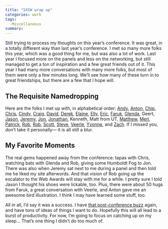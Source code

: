 ```yaml
---
title: "SXSW wrap up"
categories: work
tags:
  -Miscellaneous
summary: 
---
```

<p>Still trying to process my thoughts on this year&#8217;s conference.  It was great, in a totally different way than last year&#8217;s conference.  I met so many more folks this year, which was a good thing for me, but was also a lot of work.  Last year I focused more on the panels and less on the networking, but still managed to get a ton of inspiration and a few great friends out of it.  This year I had many more conversations with many more folks, but most of them were only a few minutes long.  We&#8217;ll see how many of these turn in to great friendships, but there are a few that I hope will.</p>

<h2>The Requisite Namedropping</h2>

<p>Here are the folks I met up with, in alphabetical order: <a href="http://andybudd.com/">Andy</a>, <a href="http://antonpeck.com">Anton</a>, <a href="http://www.du.edu/">Chip</a>, <a href="http://waffle.clientside.net.au">Chris</a>, <a href="http://www.designrabbit.com/">Cindy</a>, <a href="http://focalcurve.com">Craig</a>, <a href="http://blog.fatbusinessman.com/">David</a>, <a href="http://boxofchocolates.ca/">Derek</a>, <a href="http://epersonae.com">Elaine</a>, <a href="http://ellythompson.com/">Elly</a>, <a href="http://meyerweb.com">Eric</a>, <a href="http://kurafire.net/">Faruk</a>, <a href="http://glendathegood.com">Glenda</a>, Geert, <a href="http://jasonsantamaria.com/">Jason</a>, <a href="http://adactio.com">Jeremy</a>, <a href="http://hicksdesign.co.uk">Jon</a>, <a href="http://snook.ca">Jonathan</a>,  Kenneth, Matt from UT, <a href="http://usabilityworks.typepad.com/">Matthew</a>, <a href="http://blog.meriwilliams.com/">Meri</a>, <a href="http://patrickhaney.com/">Patrick</a>, <a href="http://www.sinkingships.net">Rob</a>, <a href="http://www.robweychert.com/">Rob</a>, <a href="http://fozzy.csuchico.edu/wordpress/">Scott</a>, <a href="http://nascentguruism.com">Steve</a>, <a href="http://veerle.duoh.com/">Veerle</a>, <a href="http://yvonneadams.com/">Yvonne</a>, and <a href="http://zachinglis.com/">Zach</a>. If I missed you, don&#8217;t take it personally&#8212; it is all still a blur.</p>

<h2>My Favorite Moments</h2>

<p>The real gems happened away from the conference: tapas with Chris, watching bats with Glenda and Rob, giving some Humboldt Fog to Jon.  There was also when Jeremy sat next to me during a panel and then told me he liked my site afterwords.  And that vision of Rob going up the escalator to the Web Awards will stay with me for a while.  I pretty sure I told Jason I thought his shoes were lickable, too. Plus, there were about 50 hugs from Faruk, a great conversation with Veerle, and Anton gave me an awesome bird illustration.  I think I may have learned some stuff, too.</p>

<p>All in all, I&#8217;d say it was a success.  I have <a href="http://interllectual.com/margarita/that-post-conference-buzz">that post-conference buzz</a> again, and have tons of ideas of things I want to do.  Hopefully this will all lead to a burst of productivity.  For now, I&#8217;m going to focus on catching up on my sleep&#8230; That&#8217;s one thing I didn&#8217;t do too much of.</p>
